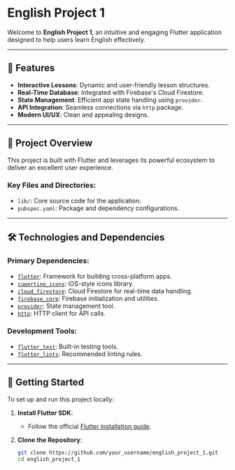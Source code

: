 # English Project 1

Welcome to **English Project 1**, an intuitive and engaging Flutter application designed to help users learn English effectively.

---

## 🚀 Features
- **Interactive Lessons**: Dynamic and user-friendly lesson structures.
- **Real-Time Database**: Integrated with Firebase's Cloud Firestore.
- **State Management**: Efficient app state handling using `provider`.
- **API Integration**: Seamless connections via `http` package.
- **Modern UI/UX**: Clean and appealing designs.

---

## 📂 Project Overview

This project is built with Flutter and leverages its powerful ecosystem to deliver an excellent user experience.

### Key Files and Directories:
- `lib/`: Core source code for the application.
- `pubspec.yaml`: Package and dependency configurations.

---

## 🛠 Technologies and Dependencies

### Primary Dependencies:
- [`flutter`](https://flutter.dev): Framework for building cross-platform apps.
- [`cupertino_icons`](https://pub.dev/packages/cupertino_icons): iOS-style icons library.
- [`cloud_firestore`](https://pub.dev/packages/cloud_firestore): Cloud Firestore for real-time data handling.
- [`firebase_core`](https://pub.dev/packages/firebase_core): Firebase initialization and utilities.
- [`provider`](https://pub.dev/packages/provider): State management tool.
- [`http`](https://pub.dev/packages/http): HTTP client for API calls.

### Development Tools:
- [`flutter_test`](https://pub.dev/packages/flutter_test): Built-in testing tools.
- [`flutter_lints`](https://pub.dev/packages/flutter_lints): Recommended linting rules.

---

## 🌟 Getting Started

To set up and run this project locally:

1. **Install Flutter SDK**:
   - Follow the official [Flutter installation guide](https://flutter.dev/docs/get-started/install).

2. **Clone the Repository**:
   ```bash
   git clone https://github.com/your_username/english_project_1.git
   cd english_project_1
